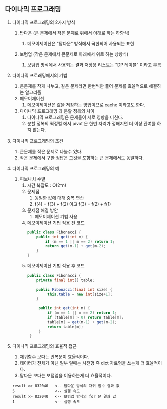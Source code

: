 ## 다이나믹 프로그래밍

1. 다이나믹 프로그래밍의 2가지 방식
   1. 탑다운 (큰 문제에서 작은 문제로 위에서 아래로 하는 하향식)
      1. 메모이제이션은 "탑다운" 방식에서 국한되어 사용되는 표현
      
   2. 보텀업 (작은 문제에서 큰문제로 아래에서 위로 하는 상향식)
      1. 보텀업 방식에서 사용되는 결과 저장용 리스트는 "DP 테이블" 이라고 부름

   
2. 다이나믹 프로래밍에서의 기법
   1. 큰문제를 작게 나누고, 같은 문제라면 한번씩만 풀어 문제를 효율적으로 해결하는 알고리즘 
   2. 메모이제이션
      1. 메모이제이션은 값을 저장하는 방법이므로 cache 이라고도 한다.
   3. 다이나믹 프로그래밍 과 분할 정복의 차이
      1. 다이나믹 프로그래밍은 문제들이 서로 영향을 미친다. 
      2. 분할 정복의 퀵정렬 에서 pivot 은 한번 자리가 정해지면 더 이상 관여를 하지 않는다.
   
3. 다이나믹 프로그래밍의 조건
   1. 큰문제를 작은 문제로 나눌수 있다.
   2. 작은 문제에서 구한 정답은 그것을 포함하는 큰 문제에서도 동일하다.


4. 다이나믹 프로그래밍의 예
   1. 피보나치 수열
      1. 시간 복잡도 : O(2^n)
      2. 문제점 
         1. 동일한 값에 대해 중복 연산
         2. f(4) = f(3) + f(2) 이고 f(3) = f(2) + f(1)
      3. 문제점 해결 방안
         1. 메모이제이션 기법 사용
      4. 메모이제이션 기법 적용 전 코드
         ```java
         public class Fibonacci {
             public int get(int m) {
                 if (m == 1 || m == 2) return 1;
                 return get(m-1) + get(m-2);
             }
         }
         ```
      5. 메모이제이션 기법 적용 후 코드
         ```java
         public class Fibonacci {
             private final int[] table;
    
             public Fibonacci(final int size) {
                  this.table = new int[size+1];
             }
    
              public int get(int m) {
                  if (m == 1 || m == 2) return 1;
                  if (table[m] > 0) return table[m];
                  table[m] = get(m-1) + get(m-2);
                  return table[m];
              }
          }
         ```
5. 다이나믹 프로그래밍의 효율적 접근
   1. 재귀함수 보다는 반복문이 효율적이다.
   2. 데이터가 전체가 아닌 일부 일때는 사전형 즉 dict 자료형을 쓰는게 더 효율적이다.
   3. 탑다운 보다는 보텀업을 이용하는게 더 효율적이다.
   ```text
   result >> 832040   <-- 탑다운 방식의 재귀 함수 결과 값
   5                  <-- 실행 속도
   result >> 832040   <-- 보텀업 방식의 for 문 결과 값
   1                  <-- 실행 속도
   ```